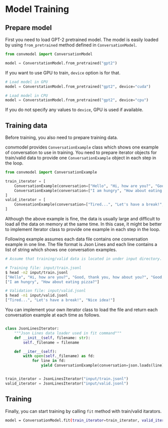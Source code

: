 # Model Training

## Prepare model

First you need to load GPT-2 pretrained model.
The model is easily loaded by using `from_pretrained` method defined in `ConversationModel`.

```py
from convmodel import ConversationModel

model = ConverstationModel.from_pretrained("gpt2")
```

If you want to use GPU to train, `device` option is for that.


```py
# Load model in GPU
model = ConverstationModel.from_pretrained("gpt2", device="cuda")

# Load model in CPU
model = ConverstationModel.from_pretrained("gpt2", device="cpu")
```

If you do not specify any values to `device`, GPU is used if available.

## Training data

Before training, you also need to prepare training data.

convmodel provides `ConversationExample` class which shows one example of conversation to use in training.
You need to prepare iterator objects for train/valid data to provide one `ConversationExample` object in each step in the loop.

```py
from convmodel import ConversationExample

train_iterator = [
    ConversationExample(conversation=["Hello", "Hi, how are you?", "Good, thank you, how about you?", "Good, thanks!"]),
    ConversationExample(conversation=["I am hungry", "How about eating pizza?"]),
]
valid_iterator = [
    ConvesationExample(conversation=["Tired...", "Let's have a break!", "Nice idea!"]),
]
```

Although the above example is fine, the data is usually large and difficult to load all the data on memory at the same time.
In this case, it might be better to implement iterator class to provide one example in each step in the loop.

Following example assumes each data file contains one conversation example in one line. The file format is Json Lines and each line contains a list of string which shows one conversation examples.

```sh
# Assume that training/valid data is located in under input directory.

# Training file: input/train.jsonl
$ head -n2 input/train.jsonl
["Hello", "Hi, how are you?", "Good, thank you, how about you?", "Good, thanks!"]
["I am hungry", "How about eating pizza?"]

# Validation file: input/valid.jsonl
$ head -n1 input/valid.jsonl
["Tired...", "Let's have a break!", "Nice idea!"]
```

You can implement your own iterator class to load the file and return each conversation example at each time as follows.

```py

class JsonLinesIterator:
    """Json Lines data loader used in fit command"""
    def __init__(self, filename: str):
        self._filename = filename

    def __iter__(self):
        with open(self._filename) as fd:
            for line in fd:
                yield ConversationExample(conversation=json.loads(line))


train_iterator = JsonLinesIterator("input/train.jsonl")
valid_iterator = JsonLinesIterator("input/valid.jsonl")
```

## Training

Finally, you can start training by calling `fit` method with train/valid itarators.

```sh
model = ConversationModel.fit(train_iterator=train_iterator, valid_iterator=valid_iterator)
```
